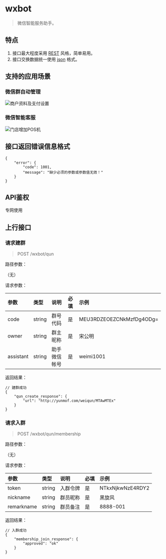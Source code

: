 # wxbot
> 微信智能服务助手。

## 特点
1. 接口最大程度采用 [REST](https://zh.wikipedia.org/wiki/REST) 风格，简单易用。
2. 接口交换数据统一使用 [json](https://zh.wikipedia.org/wiki/JSON) 格式。

## 支持的应用场景
### 微信群自动管理

![商户资料及支付设置](https://www.websequencediagrams.com/cgi-bin/cdraw?lz=566h55CG5ZGYLT4r5LqR5ZWG5Z-OOiDllYbmiLforr7nva4KAA8JLT4AFwyvvOWFpeaUr-S7mAAXEitIaVBPU-S6kTog5pu05pawAEsHtYTmlpkKABUILS0-LQBrCzw86L-U5ZuePj4ALh0AZw0AHywtPi0AgWcJOiA8POWujOaIkD4-&s=earth)

### 微信智能客服

![门店增加POS机](https://www.websequencediagrams.com/cgi-bin/cdraw?lz=566h55CG5ZGYLT4r5LqR5ZWG5Z-OOiDlop7liqBQT1PmnLoKAA8JLT4AGAvnoa7lrprpl6jlupcAFwwrSGlQT1PkupE6IOivt-axguiuvuWkh-aOiOadg-eggQoAGAgtLT4tAGgLPDzov5Tlm54-Pgpsb29wIOetieW-heWbnuiwgwogICAgAHAXABsMZW5kAFUKAIFEDVtjYWxsYmFja10AgQMM5oiQ5Yqf6YCa55-lAIFcCy0-LQCBOwoAgQ0LABUNAIIxCTogPDwAgiQMAE8GPj4&s=earth)

## 接口返回错误信息格式
>
```
{
    "error": {
        "code": 1001,
        "message": "缺少必须的参数或参数值无效！"
    }
}
```

## API鉴权
专网使用

## 上行接口

### 请求建群
> POST /wxbot/qun

路径参数：
>
（无）

请求参数：
>
| 参数          | 类型      | 说明              | 必填  | 示例                                      |
| :------------ | :-------- | :---------------- | :---- | :---------------------------------------- |
| code          | string    | 群号代码          | 是    | MEU3RDZEOEZCNkMzfDg4ODg=                  |
| owner         | string    | 群主昵称          | 是    | 宋公明                                    |
| assistant     | string    | 助手微信帐号      | 是    | weimi1001                                 |

返回结果：
>
```
// 建群成功
{
    "qun_create_response": {
        "url": "http://yunmof.com/weiqun/MTAwMTEx"
    }
}
```

### 请求入群
> POST /wxbot/qun/membership

路径参数：
>
（无）

请求参数：
>
| 参数          | 类型      | 说明              | 必填  | 示例                                      |
| :------------ | :-------- | :---------------- | :---- | :---------------------------------------- |
| token         | string    | 入群令牌          | 是    | NTkxNjkwNzE4RDY2                          |
| nickname      | string    | 群员昵称          | 是    | 黑旋风                                    |
| remarkname    | string    | 群员备注          | 是    | 8888-001                                  |

返回结果：
>
```
// 入群成功
{
    "membership_join_response": {
        "approved": "ok"
    }
}
```
